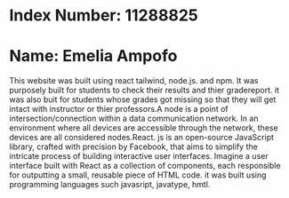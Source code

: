 # Index Number: 11288825

# Name: Emelia Ampofo

This website was built using react tailwind, node.js. and npm. It was purposely built for students to check their results 
and thier gradereport. it was also buit for students whose grades got missing so that they will get intact with instructor or thier 
professors.A node is a point of intersection/connection within a data communication network. In an environment where all devices are accessible through the network, these devices are all considered nodes.React. js is an open-source JavaScript library, crafted with precision by Facebook, that aims to simplify the intricate process of building interactive user interfaces. Imagine a user interface built with React as a collection of components, each responsible for outputting a small, reusable piece of HTML code.
it was built using programming languages such javasript, javatype, hmtl. 
